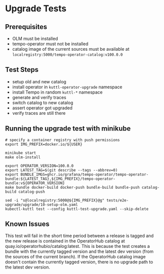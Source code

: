 # Upgrade Tests

## Prerequisites
* OLM must be installed
* tempo-operator must not be installed
* catalog image of the current sources must be available at `localregistry:5000/tempo-operator-catalog:v100.0.0`

## Test Steps
* setup old and new catalog
* install operator in `kuttl-operator-upgrade` namespace
* install Tempo in random `kuttl-*` namespace
* generate and verify traces
* switch catalog to new catalog
* assert operator got upgraded
* verify traces are still there

## Running the upgrade test with minikube
```
# specify a container registry with push permissions
export IMG_PREFIX=docker.io/${USER}

minikube start
make olm-install

export OPERATOR_VERSION=100.0.0
export LATEST_TAG=$(git describe --tags --abbrev=0)
export BUNDLE_IMGS=ghcr.io/grafana/tempo-operator/tempo-operator-bundle:${LATEST_TAG},${IMG_PREFIX}/tempo-operator-bundle:v${OPERATOR_VERSION}
make bundle docker-build docker-push bundle-build bundle-push catalog-build catalog-push

sed -i "s@localregistry:5000@${IMG_PREFIX}@g" tests/e2e-upgrade/upgrade/10-setup-olm.yaml
kubectl-kuttl test --config kuttl-test-upgrade.yaml --skip-delete
```

## Known Issues
This test will fail in the short time period between a release is tagged and the new release is contained in the OperatorHub catalog at quay.io/operatorhubio/catalog:latest.
This is because the test creates a bundle with the currently tagged version and the latest dev version (from the sources of the current branch). If the OperatorHub catalog image doesn't contain the currently tagged version, there is no upgrade path to the latest dev version.
